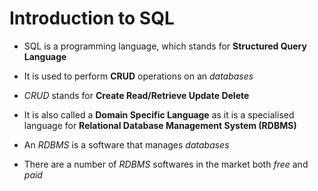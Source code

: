 # Introduction to SQL

- SQL is a programming language, which stands for **Structured Query Language**

- It is used to perform **CRUD** operations on an *databases*

- *CRUD* stands for **Create Read/Retrieve Update Delete**

- It is also called a **Domain Specific Language** as it is a specialised language
for **Relational Database Management System (RDBMS)**

- An *RDBMS* is a software that manages *databases*

- There are a number of *RDBMS* softwares in the market both *free* and *paid*
